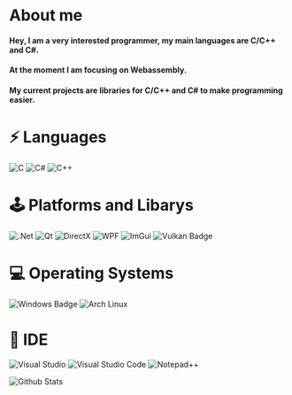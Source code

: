 # About me
#### Hey, I am a very interested programmer, my main languages are C/C++ and C#.
#### At the moment I am focusing on Webassembly.
#### My current projects are libraries for C/C++ and C# to make programming easier.

# ⚡ Languages

![C](https://img.shields.io/badge/c-%2300599C.svg?style=for-the-badge&logo=c&logoColor=white)
![C#](https://img.shields.io/badge/c%23-%23239120.svg?style=for-the-badge&logo=c-sharp&logoColor=white)
![C++](https://img.shields.io/badge/c++-%2300599C.svg?style=for-the-badge&logo=c%2B%2B&logoColor=white)

# 🕹️ Platforms and Libarys

![.Net](https://img.shields.io/badge/.NET-5C2D91?style=for-the-badge&logo=.net&logoColor=white)
![Qt](https://img.shields.io/badge/Qt-%23217346.svg?style=for-the-badge&logo=Qt&logoColor=white)
![DirectX](https://img.shields.io/badge/-DirectX-gray?style=for-the-badge)
![WPF](https://img.shields.io/badge/-WPF-0078D6?logo=windows&style=for-the-badge)
![ImGui](https://img.shields.io/badge/-ImGui-blue?style=for-the-badge&logo=ImGui&logoColor=white)
![Vulkan Badge](https://img.shields.io/badge/-Vulkan-AC162C?style=for-the-badge&logo=vulkan)

# 💻 Operating Systems

![Windows Badge](https://img.shields.io/badge/-Windows-0078D6?logo=windows&style=for-the-badge)
![Arch Linux](https://img.shields.io/badge/Arch_Linux-1793D1?style=for-the-badge&logo=arch-linux&logoColor=white)

# 📄 IDE
![Visual Studio](https://img.shields.io/badge/Visual_Studio-5C2D91?style=for-the-badge&logo=visual%20studio&logoColor=white)
![Visual Studio Code](https://img.shields.io/badge/Visual_Studio_Code-0078D4?style=for-the-badge&logo=visual%20studio%20code&logoColor=white)
![Notepad++](https://img.shields.io/badge/Notepad++-90E59A.svg?style=for-the-badge&logo=notepad%2B%2B&logoColor=black)



![Github Stats](https://github-readme-stats.vercel.app/api?username=argon-projects&show_icons=true&theme=tokyonight)
<!---
![Top Langs](https://github-readme-stats.vercel.app/api/top-langs/?username=argon-projects&theme=tokyonight&show_icons=true)
--->

